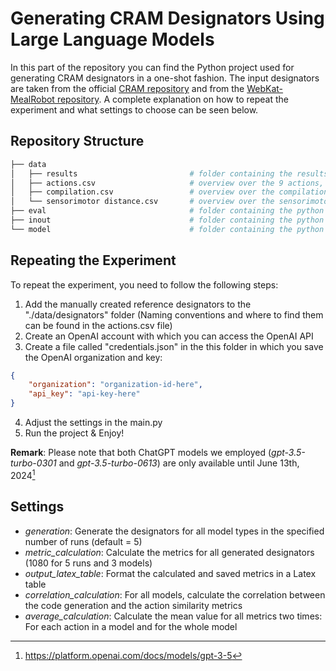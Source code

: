 # Generating CRAM Designators Using Large Language Models

In this part of the repository you can find the Python project used for generating CRAM designators in a one-shot fashion.
The input designators are taken from the official [CRAM repository](https://github.com/cram2/cram) and from the [WebKat-MealRobot repository](https://github.com/Food-Ninja/WebKat-MealRobot).
A complete explanation on how to repeat the experiment and what settings to choose can be seen below.

## Repository Structure
```bash
├── data
│   ├── results                       	# folder containing the results for each run for all 3 LLMs 
│   ├── actions.csv                   	# overview over the 9 actions, their designators and their source location
│   ├── compilation.csv               	# overview over the compilation results
│   └── sensorimotor distance.csv       # overview over the sensorimotor distance calculated between all 72 action combinations
├── eval                              	# folder containing the python scripts necessary for calculating the metrics and the correlation
├── inout                             	# folder containing the python scripts necessary for accessing (data) files
└── model                             	# folder containing the python scripts covering the internal data representation
```

## Repeating the Experiment
To repeat the experiment, you need to follow the following steps:
1) Add the manually created reference designators to the "./data/designators" folder (Naming conventions and where to find them can be found in the actions.csv file)
2) Create an OpenAI account with which you can access the OpenAI API
3) Create a file called "credentials.json" in the this folder in which you save the OpenAI organization and key:
```json
{
    "organization": "organization-id-here",
    "api_key": "api-key-here"
}
```
4) Adjust the settings in the main.py
5) Run the project & Enjoy!

**Remark**: Please note that both ChatGPT models we employed (*gpt-3.5-turbo-0301* and *gpt-3.5-turbo-0613*) are only available until June 13th, 2024[^1]

## Settings

- *generation*: Generate the designators for all model types in the specified number of runs (default = 5)
- *metric_calculation*: Calculate the metrics for all generated designators (1080 for 5 runs and 3 models)
- *output_latex_table*: Format the calculated and saved metrics in a Latex table
- *correlation_calculation*: For all models, calculate the correlation between the code generation and the action similarity metrics
- *average_calculation*: Calculate the mean value for all metrics two times: For each action in a model and for the whole model

[^1]: https://platform.openai.com/docs/models/gpt-3-5
